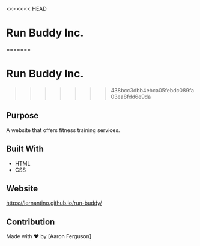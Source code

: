 <<<<<<< HEAD
# Run Buddy Inc.
=======
# Run Buddy Inc. 
>>>>>>> 438bcc3dbb4ebca05febdc089fa03ea8fdd6e9da

## Purpose
A website that offers fitness training services.

## Built With
* HTML
* CSS

## Website
https://lernantino.github.io/run-buddy/

## Contribution
Made with ❤️ by [Aaron Ferguson]
